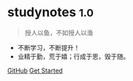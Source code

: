 <!-- _coverpage.md -->

# studynotes <small>1.0</small>

> 授人以鱼，不如授人以渔

- 不断学习，不断提升！
- 业精于勤，荒于嬉；行成于思，毁于随。

[GitHub](https://github.com/lyboy6/studynotes)
[Get Started](#studynotes)
